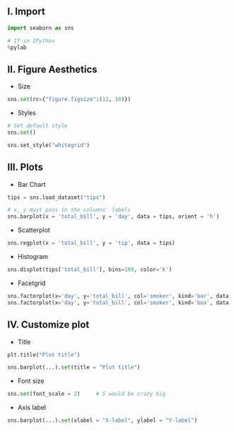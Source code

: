 ## **I. Import**
```python
import seaborn as sns

# If in IPython
%pylab
```

## **II. Figure Aesthetics**
- Size
```python
sns.set(rc={"figure.figsize":(12, 10)})
```

- Styles
```python
# Set default style
sns.set()

sns.set_style("whitegrid")
```

## **III. Plots**
- Bar Chart
```python
tips = sns.load_dataset("tips")

# x, y must pass in the columns' labels
sns.barplot(x = 'total_bill', y = 'day', data = tips, orient = 'h')
```

- Scatterplot
```python
sns.regplot(x = 'total_bill', y = 'tip', data = tips)
```

- Histogram
```python
sns.displot(tips['total_bill'], bins=100, color='k')
```

- Facetgrid
```python
sns.factorplot(x='day', y='total_bill', col='smoker', kind='bar', data = tips)
sns.factorplot(x='day', y='total_bill', col='smoker', kind='box', data = tips)
```

## **IV. Customize plot**
- Title
```python
plt.title("Plot title")

sns.barplot(...).set(title = "Plot title")
```

- Font size
```python
sns.set(font_scale = 2)     # 5 would be crazy big
```

- Axis label
```python
sns.barplot(...).set(xlabel = "X-label", ylabel = "Y-label")
```